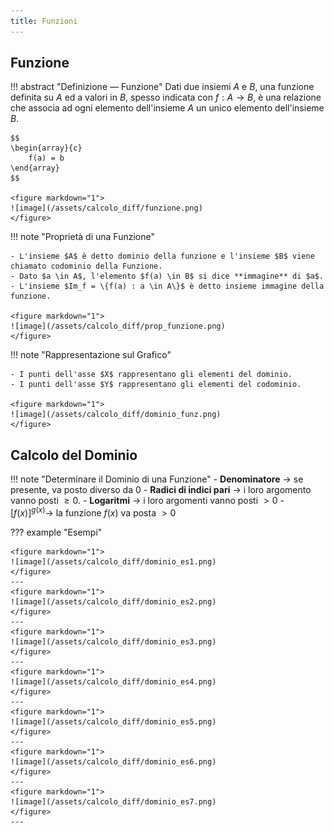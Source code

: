 ```yaml
---
title: Funzioni
---
```


## Funzione

!!! abstract "Definizione ― Funzione"
	Dati due insiemi $A$ e $B$, una funzione definita su $A$ ed a valori in $B$, spesso indicata con $f: A \to B$, è una relazione che associa ad ogni elemento dell'insieme $A$ un unico elemento dell'insieme $B$.

	$$
    \begin{array}{c}
        f(a) = b
    \end{array}
	$$

	<figure markdown="1">
	![image](/assets/calcolo_diff/funzione.png)
	</figure>

!!! note "Proprietà di una Funzione"
	
	- L'insieme $A$ è detto dominio della funzione e l'insieme $B$ viene chiamato codominio della Funzione.
	- Dato $a \in A$, l'elemento $f(a) \in B$ si dice **immagine** di $a$.
	- L'insieme $Im_f = \{f(a) : a \in A\}$ è detto insieme immagine della funzione.

	<figure markdown="1">
	![image](/assets/calcolo_diff/prop_funzione.png)
	</figure>

!!! note "Rappresentazione sul Grafico"

	- I punti dell'asse $X$ rappresentano gli elementi del dominio.
	- I punti dell'asse $Y$ rappresentano gli elementi del codominio.

	<figure markdown="1">
	![image](/assets/calcolo_diff/dominio_funz.png)
	</figure>

## Calcolo del Dominio

!!! note "Determinare il Dominio di una Funzione"
	- **Denominatore** $\to$ se presente, va posto diverso da $0$
	- **Radici di indici pari** $\to$ i loro argomento vanno posti $\geq 0$.
	- **Logaritmi** $\to$ i loro argomenti vanno posti $> 0$
	- $[f(x)]^{g(x)} \to$ la funzione $f(x)$ va posta $> 0$

??? example "Esempi"

	<figure markdown="1">
	![image](/assets/calcolo_diff/dominio_es1.png)
	</figure>
	---
	<figure markdown="1">
	![image](/assets/calcolo_diff/dominio_es2.png)
	</figure>
	---
	<figure markdown="1">
	![image](/assets/calcolo_diff/dominio_es3.png)
	</figure>
	---
	<figure markdown="1">
	![image](/assets/calcolo_diff/dominio_es4.png)
	</figure>
	---
	<figure markdown="1">
	![image](/assets/calcolo_diff/dominio_es5.png)
	</figure>
	---
	<figure markdown="1">
	![image](/assets/calcolo_diff/dominio_es6.png)
	</figure>
	---
	<figure markdown="1">
	![image](/assets/calcolo_diff/dominio_es7.png)
	</figure>
	---